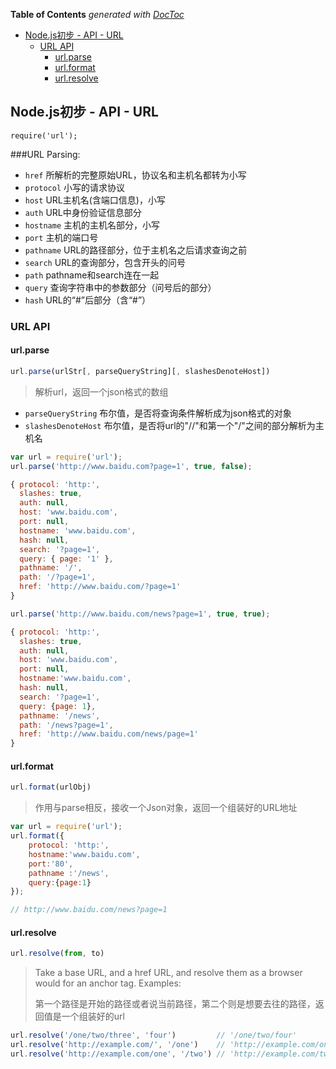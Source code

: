 <!-- START doctoc generated TOC please keep comment here to allow auto update -->
<!-- DON'T EDIT THIS SECTION, INSTEAD RE-RUN doctoc TO UPDATE -->
**Table of Contents**  *generated with [DocToc](https://github.com/thlorenz/doctoc)*

- [Node.js初步 - API - URL](#nodejs%E5%88%9D%E6%AD%A5---api---url)
  - [URL API](#url-api)
    - [url.parse](#urlparse)
    - [url.format](#urlformat)
    - [url.resolve](#urlresolve)

<!-- END doctoc generated TOC please keep comment here to allow auto update -->

## Node.js初步 - API - URL

`require('url');`

###URL Parsing:

- `href` 所解析的完整原始URL，协议名和主机名都转为小写
- `protocol` 小写的请求协议
- `host` URL主机名(含端口信息)，小写
- `auth` URL中身份验证信息部分
- `hostname` 主机的主机名部分，小写
- `port` 主机的端口号
- `pathname` URL的路径部分，位于主机名之后请求查询之前
- `search` URL的查询部分，包含开头的问号
- `path` pathname和search连在一起
- `query` 查询字符串中的参数部分（问号后的部分）
- `hash` URL的“#”后部分（含“#”）

### URL API

#### url.parse

```javascript
url.parse(urlStr[, parseQueryString][, slashesDenoteHost])
```

> 解析url，返回一个json格式的数组

- `parseQueryString` 布尔值，是否将查询条件解析成为json格式的对象
- `slashesDenoteHost` 布尔值，是否将url的"//"和第一个"/"之间的部分解析为主机名

```javascript
var url = require('url');
url.parse('http://www.baidu.com?page=1', true, false);

{ protocol: 'http:',
  slashes: true,
  auth: null,
  host: 'www.baidu.com',
  port: null,
  hostname: 'www.baidu.com',
  hash: null,
  search: '?page=1',
  query: { page: '1' },
  pathname: '/',
  path: '/?page=1',
  href: 'http://www.baidu.com/?page=1' 
}

url.parse('http://www.baidu.com/news?page=1', true, true);

{ protocol: 'http:',
  slashes: true,
  auth: null,
  host: 'www.baidu.com',
  port: null,
  hostname:'www.baidu.com',
  hash: null,
  search: '?page=1',
  query: {page: 1},
  pathname: '/news',
  path: '/news?page=1',
  href: 'http://www.baidu.com/news/page=1' 
}
```

#### url.format

```javascript
url.format(urlObj)
```
> 作用与parse相反，接收一个Json对象，返回一个组装好的URL地址

```javascript
var url = require('url');
url.format({
	protocol: 'http:',
	hostname:'www.baidu.com',
	port:'80',
	pathname :'/news',
	query:{page:1}
});

// http://www.baidu.com/news?page=1
```

#### url.resolve

```javascript
url.resolve(from, to)
```

> Take a base URL, and a href URL, and resolve them as a browser would for an anchor tag. Examples:
> 
> 第一个路径是开始的路径或者说当前路径，第二个则是想要去往的路径，返回值是一个组装好的url

```javascript
url.resolve('/one/two/three', 'four')         // '/one/two/four'
url.resolve('http://example.com/', '/one')    // 'http://example.com/one'
url.resolve('http://example.com/one', '/two') // 'http://example.com/two'
```